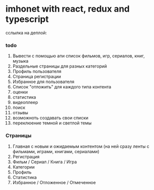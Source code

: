 # imhonet with react, redux and typescript

сслылка на деплой:

### todo

1. Вывести с помощью апи список фильмов, игр, сериалов, книг, музыка
2. Раздельные страницы для разных категорий
3. Профиль пользователя
4. Страница регистрации
5. Избранное для пользователя
6. Список "отложить" для каждого типа контента
7. оценки
8. статистика
9. видеоплеер
10. поиск
11. отзывы
12. возможноть создавать свои списки
13. переклюение темной и светлой темы

### Страницы

1. Главная с новым и ожидаемым контентом (на ней сразу ленты с фильмами, играми, книгами, сериалами)
2. Регистрация
3. Фильм / Сериал / Книга / Игра
4. Категории
5. Профиль
6. Статистика
7. Избранное / Отложенное / Отмеченное
